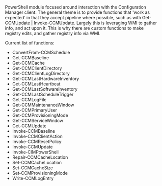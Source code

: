 PowerShell module focused around interaction with the Configuration Manager client. The general theme is to provide functions that 'work as expected' in that they accept pipeline where possible, such as with Get-CCMUpdate | Invoke-CCMUpdate. Largely this is leveraging WMI to gather info, and act upon it. This is why there are custom functions to make registry edits, and gather registry info via WMI.

Current list of functions:

* ConvertFrom-CCMSchedule
* Get-CCMBaseline
* Get-CCMCache
* Get-CCMClientDirectory
* Get-CCMClientLogDirectory
* Get-CCMLastHardwareInventory
* Get-CCMLastHeartbeat
* Get-CCMLastSoftwareInventory
* Get-CCMLastScheduleTrigger
* Get-CCMLogFile
* Get-CCMMaintenanceWindow
* Get-CCMPrimaryUser
* Get-CCMProvisioningMode
* Get-CCMServiceWindow
* Get-CCMUpdate
* Invoke-CCMBaseline
* Invoke-CCMClientAction
* Invoke-CCMResetPolicy
* Invoke-CCMUpdate
* Invoke-CIMPowerShell
* Repair-CCMCacheLocation
* Set-CCMCacheLocation
* Set-CCMCacheSize
* Set-CCMProvisioningMode
* Write-CCMLogEntry